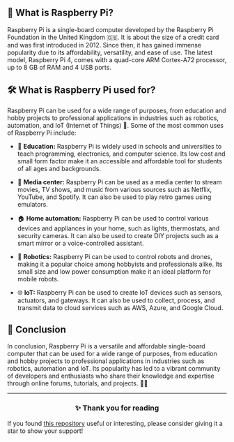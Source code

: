 <!-- [[> SEO
###### Title: What is Raspberry Pi? 
###### Description: 
###### Tags: 
###### Canonical: /viewer/info/What_is_Raspberry_Pi
]]> -->

## 🍓 What is Raspberry Pi? 
Raspberry Pi is a single-board computer developed by the Raspberry Pi Foundation in the United Kingdom 🇬🇧.
It is about the size of a credit card and was first introduced in 2012.
Since then, it has gained immense popularity due to its affordability, versatility, and ease of use.
The latest model, Raspberry Pi 4, comes with a quad-core ARM Cortex-A72 processor, up to 8 GB of RAM and 4 USB ports.

## 🛠️ What is Raspberry Pi used for?
Raspberry Pi can be used for a wide range of purposes, from education and hobby projects to professional applications in industries such as robotics, automation, and IoT (Internet of Things) 🚀.
Some of the most common uses of Raspberry Pi include:

- 🏫 **Education:**
Raspberry Pi is widely used in schools and universities to teach programming, electronics, and computer science.
Its low cost and small form factor make it an accessible and affordable tool for students of all ages and backgrounds.

- 🎵 **Media center:**
Raspberry Pi can be used as a media center to stream movies, TV shows, and music from various sources such as Netflix, YouTube, and Spotify.
It can also be used to play retro games using emulators.

- 🏠 **Home automation:**
Raspberry Pi can be used to control various devices and appliances in your home, such as lights, thermostats, and security cameras.
It can also be used to create DIY projects such as a smart mirror or a voice-controlled assistant.

- 🤖 **Robotics:**
Raspberry Pi can be used to control robots and drones, making it a popular choice among hobbyists and professionals alike.
Its small size and low power consumption make it an ideal platform for mobile robots.

- 🌐 **IoT:**
Raspberry Pi can be used to create IoT devices such as sensors, actuators, and gateways.
It can also be used to collect, process, and transmit data to cloud services such as AWS, Azure, and Google Cloud.

## 🤝 Conclusion
In conclusion, Raspberry Pi is a versatile and affordable single-board computer that can be used for a wide range of purposes, from education and hobby projects to professional applications in industries such as robotics, automation and IoT.
Its popularity has led to a vibrant community of developers and enthusiasts who share their knowledge and expertise through online forums, tutorials, and projects. 👥🌟


<hr>
<h3 align="center">✨ Thank you for reading</h3>
If you found <a href="https://github.com/sefinek24/Sefinek-Blocklist-Collection" target="_blank" title="sefinek24/Sefinek-Blocklist-Collection">this repository</a> useful or interesting, please consider giving it a star to show your support!
